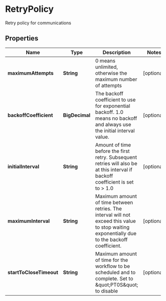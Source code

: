 

# RetryPolicy

Retry policy for communications

## Properties

| Name | Type | Description | Notes |
|------------ | ------------- | ------------- | -------------|
|**maximumAttempts** | **String** | 0 means unlimited, otherwise the maximum number of attempts |  [optional] |
|**backoffCoefficient** | **BigDecimal** | The backoff coefficient to use for exponential backoff. 1.0 means no backoff and always use the initial interval value. |  [optional] |
|**initialInterval** | **String** | Amount of time before the first retry. Subsequent retries will also be at this interval if backoff coefficient is set to &gt; 1.0 |  [optional] |
|**maximumInterval** | **String** | Maximum amount of time between retries. The interval will not exceed this value to stop waiting exponentially due to the backoff coefficient. |  [optional] |
|**startToCloseTimeout** | **String** | Maximum amount of time for the workflow to be scheduled and to complete. Set to \&quot;PT0S\&quot; to disable |  [optional] |



